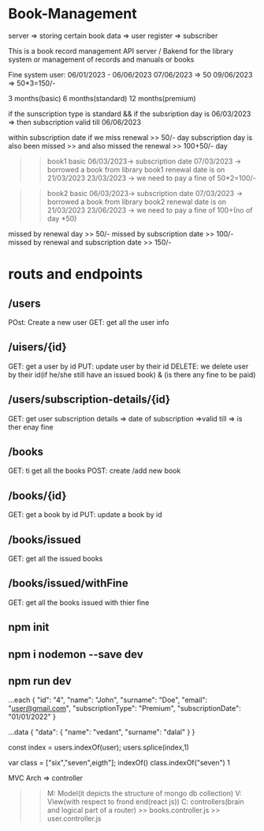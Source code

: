# Book-Management

server => storing certain book data
=> user register
=> subscriber

This is a book record management API server / Bakend for the library system or management of records and manuals or books

Fine system
user: 06/01/2023 - 06/06/2023
07/06/2023 => 50
09/06/2023 => 50\*3=150/-

3 months(basic)
6 months(standard)
12 months(premium)

if the sunscription type is standard && if the subsription day is 06/03/2023
=> then subscription valid till 06/06/2023

within subscription date if we miss renewal >> 50/- day
subscription day is also been missed >> and also missed the renewal >> 100+50/- day

> > book1
> > basic
> > 06/03/2023-> subscription date
> > 07/03/2023 -> borrowed a book from library
> > book1 renewal date is on 21/03/2023
> > 23/03/2023 -> we need to pay a fine of 50\*2=100/-

> > book2
> > basic
> > 06/03/2023-> subscription date
> > 07/03/2023 -> borrowed a book from library
> > book2 renewal date is on 21/03/2023
> > 23/06/2023 -> we need to pay a fine of 100+(no of day \*50)

missed by renewal day >> 50/-
missed by subscription date >> 100/-
missed by renewal and subscription date >> 150/-

# routs and endpoints

## /users

POst: Create a new user
GET: get all the user info

## /uisers/{id}

GET: get a user by id
PUT: update user by their id
DELETE: we delete user by their id(if he/she still have an issued book) & (is there any fine to be paid)

## /users/subscription-details/{id}

GET: get user subscription details
=> date of subscription
=>valid till
=> is ther enay fine

## /books

GET: ti get all the books
POST: create /add new book

## /books/{id}

GET: get a book by id
PUT: update a book by id

## /books/issued

GET: get all the issued books

## /books/issued/withFine

GET: get all the books issued with thier fine

## npm init

## npm i nodemon --save dev

## npm run dev


...each
{
      "id": "4",
      "name": "John",
      "surname": "Doe",
      "email": "user@gmail.com",
      "subscriptionType": "Premium",
      "subscriptionDate": "01/01/2022"
    }


...data
{
  "data": {
    "name": "vedant",
    "surname": "dalal"
}
}


const index = users.indexOf(user);
  users.splice(index,1)

  var class = ["six","seven",eigth"];
  indexOf()
  class.indexOf("seven")
  1

  MVC Arch => controller
  >> M: Model(it depicts the structure of mongo db collection)
  >> V: View(with respect to frond end(react js))
  >> C: controllers(brain and logical part of a router)
      >> books.controller.js
      >> user.controller.js